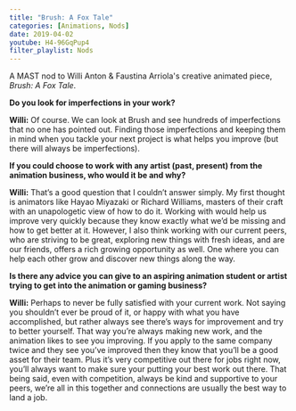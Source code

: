 ```yaml
---
title: "Brush: A Fox Tale"
categories: [Animations, Nods]
date: 2019-04-02
youtube: H4-96GqPup4
filter_playlist: Nods
---
```


A MAST nod to Willi Anton & Faustina Arriola's creative animated piece, _Brush: A Fox Tale_.

<star></star>

**Do you look for imperfections in your work?**

**Willi:** Of course. We can look at Brush and see hundreds of imperfections that no one has pointed out. Finding those imperfections and keeping them in mind when you tackle your next project is what helps you improve (but there will always be imperfections).

**If you could choose to work with any artist (past, present) from the animation business, who would it be and why?**

**Willi:** That’s a good question that I couldn’t answer simply. My first thought is animators like Hayao Miyazaki or Richard Williams, masters of their craft with an unapologetic view of how to do it. Working with would help us improve very quickly because they know exactly what we’d be missing and how to get better at it. However, I also think working with our current peers, who are striving to be great, exploring new things with fresh ideas, and are our friends, offers a rich growing opportunity as well. One where you can help each other grow and discover new things along the way. 

**Is there any advice you can give to an aspiring animation student or artist trying to get into the animation or gaming business?**

**Willi:** Perhaps to never be fully satisfied with your current work. Not saying you shouldn’t ever be proud of it, or happy with what you have accomplished, but rather always see there’s ways for improvement and try to better yourself. That way you’re always making new work, and the animation likes to see you improving. If you apply to the same company twice and they see you’ve improved then they know that you’ll be a good asset for their team. Plus it’s very competitive out there for jobs right now, you’ll always want to make sure your putting your best work out there. That being said, even with competition, always be kind and supportive to your peers, we’re all in this together and connections are usually the best way to land a job.